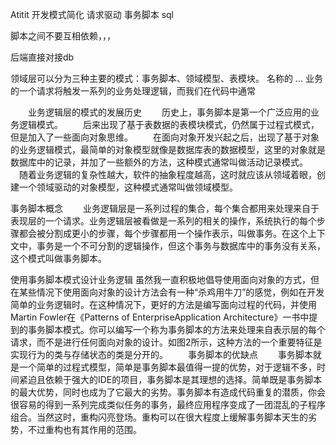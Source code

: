 Atitit 开发模式简化 请求驱动 事务脚本 sql  


脚本之间不要互相依赖，，，

后端直接对接db


领域层可以分为三种主要的模式：事务脚本、领域模型、表模块。 名称的 ... 业务的一个请求将触发一系列的业务处理逻辑，而我们在代码中通常



　　业务逻辑层的模式的发展历史
　　历史上，事务脚本是第一个广泛应用的业务逻辑模式。
　　后来出现了基于表数据的表模块模式，仍然属于过程式模式，但是加入了一些面向对象思维。
　　在面向对象开发兴起之后，出现了基于对象的业务逻辑模式，最简单的对象模型就像是数据库表的数据模型，这里的对象就是数据库中的记录，并加了一些额外的方法，这种模式通常叫做活动记录模式。
　随着业务逻辑的复杂性越大，软件的抽象程度越高，这时就应该从领域着眼，创建一个领域驱动的对象模型，这种模式通常叫做领域模型。


事务脚本概念
　　业务逻辑层是一系列过程的集合，每个集合都用来处理来自于表现层的一个请求。业务逻辑层被看做是一系列的相关的操作，系统执行的每个步骤都会被分割成更小的步骤，每个步骤都用一个操作表示，叫做事务。在这个上下文中，事务是一个不可分割的逻辑操作，但这个事务与数据库中的事务没有关系，这个模式叫做事务脚本。


使用事务脚本模式设计业务逻辑
虽然我一直积极地倡导使用面向对象的方式，但在某些情况下使用面向对象的设计方法会有一种“杀鸡用牛刀”的感觉，例如在开发简单的业务逻辑时。在这种情况下，更好的方法是编写面向过程的代码，并使用Martin Fowler在《Patterns of EnterpriseApplication Architecture》一书中提到的事务脚本模式。你可以编写一个称为事务脚本的方法来处理来自表示层的每个请求，而不是进行任何面向对象的设计。如图2所示，这种方法的一个重要特征是实现行为的类与存储状态的类是分开的。
　　事务脚本的优缺点
　　事务脚本就是一个简单的过程式模型，简单是事务脚本最值得一提的优势，对于逻辑不多，时间紧迫且依赖于强大的IDE的项目，事务脚本是其理想的选择。简单既是事务脚本的最大优势，同时也成为了它最大的劣势。事务脚本有造成代码重复的潜质，你会很容易的得到一系列完成类似任务的事务，最终应用程序变成了一团混乱的子程序组合。当然这时，重构闪亮登场。重构可以在很大程度上缓解事务脚本天生的劣势，不过重构也有其作用的范围。

